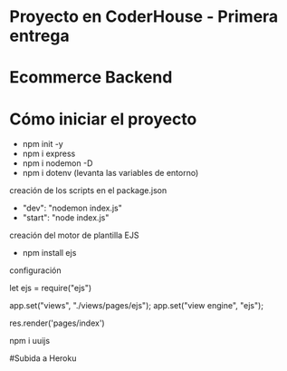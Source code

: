 # Proyecto en CoderHouse - Primera entrega

# Ecommerce Backend

# Cómo iniciar el proyecto

- npm init -y
- npm i express
- npm i nodemon -D
- npm i dotenv (levanta las variables de entorno)

creación de los scripts en el package.json

- "dev": "nodemon index.js"
- "start": "node index.js"

creación del motor de plantilla EJS

- npm install ejs

configuración

let ejs = require("ejs")

app.set("views", "./views/pages/ejs");
app.set("view engine", "ejs");

res.render('pages/index')

npm i uuijs

#Subida a Heroku
